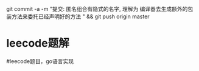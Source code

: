 




git commit -a -m "提交: 匿名组合有隐式的名字, 理解为 编译器去生成额外的包装方法来委托已经声明好的方法 " && git push origin master


# leecode题解
#leecode题目，go语言实现
